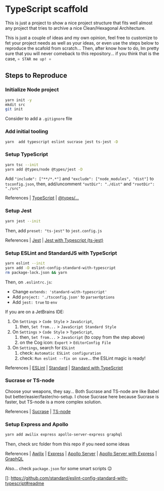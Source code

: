 # TypeScript scaffold
This is just a project to show a nice project structure that fits well almost any
project that tries to archive a nice Clean/Hexagonal Architecture.

This is just a couple of ideas and my own opinion, feel free to customize to fet
your project needs as well as your ideas, or even use the steps below to reproduce
the scafold from scratch... Then, after know how to do, Im pretty sure that you 
will never comeback to this repository... if you think that is the case, `⭐️ STAR me up! ⭐` 

## Steps to Reproduce

### Initialize Node project
```bash
yarn init -y
mkdit src
git init
```
Consider to add a `.gitignore` file

### Add initial tooling
```bash
yarn  add typescript eslint sucrase jest ts-jest -D
```

### Setup TypeScript 
```bash
yarn tsc --init
yarn add @types/node @types/jest -D
```
Add `"include": ["**/*.*"]` and `"exclude": ["node_modules", "dist"]` to `tsconfig.json`,
then, add/uncomment `"outDir": "./dist"` and  `"rootDir": "./src"`

References 
| [TypeScript](https://www.typescriptlang.org/docs)
| [@types/...](https://github.com/DefinitelyTyped/DefinitelyTyped)

### Setup Jest 
```bash
yarn jest --init
```
Then, add `preset: "ts-jest"` to `jest.config.js`

References 
| [Jest](https://jestjs.io)
| [Jest with Typescript (ts-jest)](https://github.com/kulshekhar/ts-jest)

### Setup ESLint and StandardJS with TypeScript
```bash
yarn eslint --init
yarn add -D eslint-config-standard-with-typescript
rm package-lock.json && yarn
```
Then, on `.eslintrc.js`:
- Change `extends: 'standard-with-typescript'`
- Add `project: './tsconfig.json'` to `parserOptions`
- Add  `jest: true` to `env`

If you are on a JetBrains IDE: 
1. On `Settings` > `Code Style` > `JavaScript`, 
    1. then, `Set from...` > `JavaScript Standard Style`
1. On `Settings` > `Code Style` > `TypeScript`, 
    1. then, `Set from...` > `JavaScript` (to copy from the step above)
    1. on the Cog icon: `Export` > `EditorConfig File`
1. On `Settings`, search for `ESLint`
    1. check: `Automatic ESLint configuration`
    1. check: `Run eslint --fix on save`... the ESLint magic is ready!

References 
| [ESLint](https://eslint.org)
| [Standard](https://standardjs.com)
| [Standard with TypeScript](https://github.com/standard/eslint-config-standard-with-typescript#readme) 

### Sucrase or TS-node
Choose your weapons, they say... Both Sucrase and TS-node are like Babel
but better/easier/faster/no-setup. 
I chose Sucrase here because Sucrase is faster, but TS-node 
is a more complex solution.  

References 
| [Sucrase](https://github.com/alangpierce/sucrase)
| [TS-node](https://github.com/TypeStrong/ts-node)

### Setup Express and Apollo
```bash
yarn add awilix express apollo-server-express graphql
```
Then, check src folder from this repo if you need some ideas

References 
| [Awilix](https://github.com/jeffijoe/awilix)
| [Express](https://expressjs.com/en/starter/hello-world.html)
| [Apollo Server](https://www.apollographql.com/docs/apollo-server/)
| [Apollo Server with Express](https://www.apollographql.com/docs/apollo-server/integrations/middleware/)
| [GraphQL](https://graphql.org/learn/)

Also... check `package.json` for some smart scripts 😉  

[]: https://github.com/standard/eslint-config-standard-with-typescript#readme